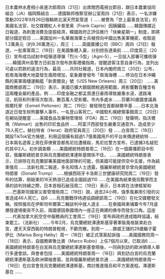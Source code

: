 日本農林水產相小泉進次郎周四（21日）出席關西電視台節目，跟日本農業協同組合（JA）福岡縣組合 ......德國聯邦檢察官辦公室周四（21日）表示，一名涉嫌策動2022年9月26日俄輸歐北溪天然氣管道（ ......被譽為「世上最善良法官」的美國名法官、社交媒體紅人卡普里奥（Frank Caprio）因胰臟癌 ......韓國傳媒近日報道，為刺激消費及提振經濟，韓國政府正評估推行「快樂星期一」制度，即將部分國定假日 ......美國加州一名華裔海軍士兵被控向中國出售美軍機密，收取逾1.2萬美元（約9.36萬港元），周三（ ......英國廣播公司（BBC）周四（21日）報道，一批乘客周二（19日）在美國集體入稟，分別控告達美航 ......印度周三（20日）宣布成功試射中程彈道導彈「烈火-5型」（Agni-5），一旦投入部署可攜核彈 ......韓國濟州島警方日前首次發布旅客禮儀指南，提醒遊客注意自身行為，並列出可處以罰款的違法行為，最高 ......共同社報道，日本內閣府周三（20日）公布，若南海海槽大地震發生風險增加，氣象廳會發布「南海海槽 ......停泊在日本沖繩縣的美軍兩棲運輸艦「新奧爾良」號（USS New Orleans）周三（20日） ......美國商務部周二（19日）表示，美國已擴大鋼鋁關稅適用範圍，將影響數百種含有這兩種金屬的產品，例 ......印度金融之都孟買連日豪雨導致嚴重水浸，道路淹沒，航班和列車班次取消，數百萬人受影響。市內多處水 ......芬蘭30歲國會議員佩爾托寧（Eemeli Peltonen）周二（19日）被發現在首都赫爾辛基 ......日本北海道近日發生棕熊襲擊人事件，一名登山客死亡。中國駐札幌總領事館周三（20日）在網站提醒當 ......美國食品及藥物管理局（FDA）周二（19日）發聲明，指沃爾瑪（Walmart）出售的印尼食品供 ......阿富汗西部發生嚴重交通意外，造成至少76人死亡。赫拉特省（Herat）政府官員周三（20日）發 ......白宮周二（19日）開設TikTok官方帳號，利用這個擁有超過1.7億美國用戶的平台來傳達總統特 ......日本兩名遊客上周在菲律賓首都馬尼拉遭槍殺，馬尼拉警方宣布，已逮捕3名疑犯的其中2人。初步調查顯 ......美國總統特朗普周二（19日）在一個廣播節目中形容，俄羅斯總統普京與烏克蘭總統澤連斯基關係不佳， ......美國總統特朗普表示，已排除在烏克蘭部署美國地面部隊的可能，但美國可能提供空中支援，作為結束俄烏 ......法新社周二報道，多名知情人士透露，俄羅斯總統普京曾向美國總統特朗普（Donald Trump） ......根據西班牙卡洛斯三世健康研究院周二（19日）發布的估算，剛結束的16天熱浪已造成全國超過110 ......在美國為結束俄烏戰爭而主導的談判持續之際，日本首相石破茂周二（19日）表示，日本將在法律框架和 ......巴基斯坦國家災害管理局周二（19日）說，過去24小時，強季風暴雨引發的災害造成46人死亡。自6 ......烏克蘭戰俘待遇協調總部周二（19日）在社交媒體發文稱，按照俄烏在伊斯坦布爾第二輪談判中就人道主 ......在泰國與柬埔寨今年7月底爆發邊境衝突不久前，兩國便因泰國境內一座正在興建的佛寺而發生口角。這座 ......代表加拿大航空空中服務員的工會周二（19日）宣布與政府達成臨時協議，結束罷工。（法新社） ......今年2月，烏克蘭總統澤連斯基穿著軍裝風格裝束赴白宮，遭天天穿西裝的特朗普輕視，不歡而散。到周一 ......挪威王儲的28歲繼子霍伊比（Marius Borg Høiby）周一（18日）被正式落案起訴強 ......美國國務院周一（18日）表示，自國務卿魯比奧（Marco Rubio）上任7個月以來，已取消6 ......美國總統特朗普在白宮與烏克蘭總統澤連斯基會晤後，一同與到訪的歐洲領導人舉行多邊會談。與會者包括 ......美國總統特朗普周一（18日）與到訪白宮的烏克蘭總統澤連斯基及歐洲領袖會面，並與俄羅斯總統普京通 ......美國總統特朗普周一（18日）在白宮會見烏克蘭總統澤連斯基，商討推進俄烏和平方案進程。澤連斯基在 ......